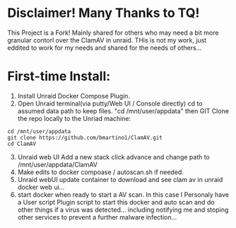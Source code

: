 # Disclaimer! Many Thanks to TQ!
This Project is a Fork! Mainly shared for others who may need a bit more granular contorl over the ClamAV in unraid.
THis is not my work, just eddited to work for my needs and shared for the needs of others...

# First-time Install:
1. Install Unraid Docker Compose Plugin.
2. Open Unraid terminal(via putty/Web UI / Console directly) cd to assumed data path to keep files. "cd /mnt/user/appdata" then GIT Clone the repo locally to the Unriad machine:

```
cd /mnt/user/appdata
git clone https://github.com/bmartino1/ClamAV.git
cd ClamAV
```

3. Unraid web UI Add a new stack click advance and change path to /mnt/user/appdata/ClamAV
4. Make edits to docker compoase / autoscan.sh if needed.
5. Unraid webUI update container to download and see clam av in unraid docker web ui...
6. start docker when ready to start a AV scan. In this case I Personaly have a User script Plugin script to start this docker and auto scan and do other things if a virus was detected... including notifying me and stoping other services to prevent a further malware infection...
